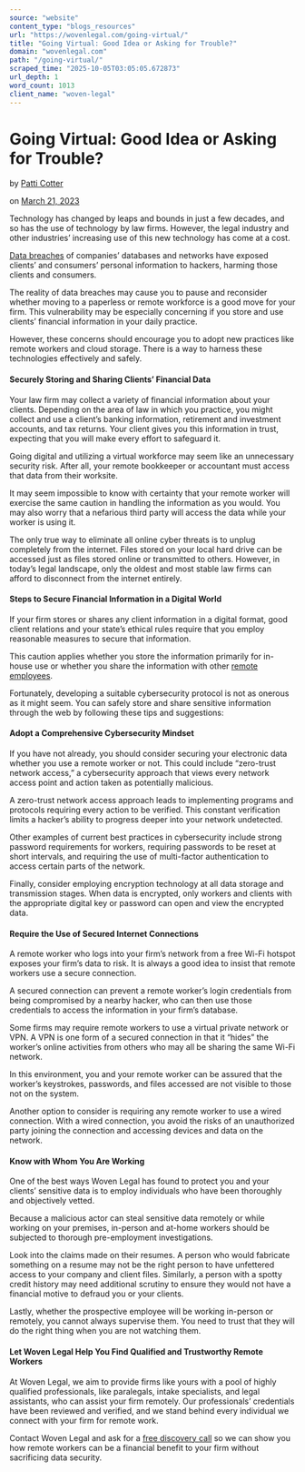 ```yaml
---
source: "website"
content_type: "blogs_resources"
url: "https://wovenlegal.com/going-virtual/"
title: "Going Virtual: Good Idea or Asking for Trouble?"
domain: "wovenlegal.com"
path: "/going-virtual/"
scraped_time: "2025-10-05T03:05:05.672873"
url_depth: 1
word_count: 1013
client_name: "woven-legal"
---
```


# Going Virtual: Good Idea or Asking for Trouble?

by [Patti Cotter](https://wovenlegal.com/author/patti-cotter/)

on [March 21, 2023](https://wovenlegal.com/2023/03/21/)

Technology has changed by leaps and bounds in just a few decades, and so has the use of technology by law firms. However, the legal industry and other industries’ increasing use of this new technology has come at a cost.

[Data breaches](https://www.statista.com/statistics/273550/data-breaches-recorded-in-the-united-states-by-number-of-breaches-and-records-exposed/#:~:text=In%202022%2C%20the%20number%20of,have%20one%20thing%20in%20common.) of companies’ databases and networks have exposed clients’ and consumers’ personal information to hackers, harming those clients and consumers.

The reality of data breaches may cause you to pause and reconsider whether moving to a paperless or remote workforce is a good move for your firm. This vulnerability may be especially concerning if you store and use clients’ financial information in your daily practice.

However, these concerns should encourage you to adopt new practices like remote workers and cloud storage. There is a way to harness these technologies effectively and safely.

#### Securely Storing and Sharing Clients’ Financial Data

Your law firm may collect a variety of financial information about your clients. Depending on the area of law in which you practice, you might collect and use a client’s banking information, retirement and investment accounts, and tax returns. Your client gives you this information in trust, expecting that you will make every effort to safeguard it.

Going digital and utilizing a virtual workforce may seem like an unnecessary security risk. After all, your remote bookkeeper or accountant must access that data from their worksite.

It may seem impossible to know with certainty that your remote worker will exercise the same caution in handling the information as you would. You may also worry that a nefarious third party will access the data while your worker is using it.

The only true way to eliminate all online cyber threats is to unplug completely from the internet. Files stored on your local hard drive can be accessed just as files stored online or transmitted to others. However, in today’s legal landscape, only the oldest and most stable law firms can afford to disconnect from the internet entirely.

#### Steps to Secure Financial Information in a Digital World

If your firm stores or shares any client information in a digital format, good client relations and your state’s ethical rules require that you employ reasonable measures to secure that information.

This caution applies whether you store the information primarily for in-house use or whether you share the information with other [remote employees](https://wovenlegal.com/keeping-a-professional-work-from-home-environment/).

Fortunately, developing a suitable cybersecurity protocol is not as onerous as it might seem. You can safely store and share sensitive information through the web by following these tips and suggestions:

#### Adopt a Comprehensive Cybersecurity Mindset

If you have not already, you should consider securing your electronic data whether you use a remote worker or not. This could include “zero-trust network access,” a cybersecurity approach that views every network access point and action taken as potentially malicious.

A zero-trust network access approach leads to implementing programs and protocols requiring every action to be verified. This constant verification limits a hacker’s ability to progress deeper into your network undetected.

Other examples of current best practices in cybersecurity include strong password requirements for workers, requiring passwords to be reset at short intervals, and requiring the use of multi-factor authentication to access certain parts of the network.

Finally, consider employing encryption technology at all data storage and transmission stages. When data is encrypted, only workers and clients with the appropriate digital key or password can open and view the encrypted data.

#### Require the Use of Secured Internet Connections

A remote worker who logs into your firm’s network from a free Wi-Fi hotspot exposes your firm’s data to risk. It is always a good idea to insist that remote workers use a secure connection.

A secured connection can prevent a remote worker’s login credentials from being compromised by a nearby hacker, who can then use those credentials to access the information in your firm’s database.

Some firms may require remote workers to use a virtual private network or VPN. A VPN is one form of a secured connection in that it “hides” the worker’s online activities from others who may all be sharing the same Wi-Fi network.

In this environment, you and your remote worker can be assured that the worker’s keystrokes, passwords, and files accessed are not visible to those not on the system.

Another option to consider is requiring any remote worker to use a wired connection. With a wired connection, you avoid the risks of an unauthorized party joining the connection and accessing devices and data on the network.

#### Know with Whom You Are Working

One of the best ways Woven Legal has found to protect you and your clients’ sensitive data is to employ individuals who have been thoroughly and objectively vetted.

Because a malicious actor can steal sensitive data remotely or while working on your premises, in-person and at-home workers should be subjected to thorough pre-employment investigations.

Look into the claims made on their resumes. A person who would fabricate something on a resume may not be the right person to have unfettered access to your company and client files. Similarly, a person with a spotty credit history may need additional scrutiny to ensure they would not have a financial motive to defraud you or your clients.

Lastly, whether the prospective employee will be working in-person or remotely, you cannot always supervise them. You need to trust that they will do the right thing when you are not watching them.

#### Let Woven Legal Help You Find Qualified and Trustworthy Remote Workers

At Woven Legal, we aim to provide firms like yours with a pool of highly qualified professionals, like paralegals, intake specialists, and legal assistants, who can assist your firm remotely. Our professionals’ credentials have been reviewed and verified, and we stand behind every individual we connect with your firm for remote work.

Contact Woven Legal and ask for a [free discovery call](https://hiya.wovenlegal.com/c/meg?_ga=2.54524783.61140236.1678972379-1276786699.1678972379&_gl=1*1wgwwno*_ga*MTI3Njc4NjY5OS4xNjc4OTcyMzc5*_ga_MQ7MSZQKBB*MTY3ODk3MjM3OS4xLjAuMTY3ODk3MjM3OS4wLjAuMA..#/select-time) so we can show you how remote workers can be a financial benefit to your firm without sacrificing data security.